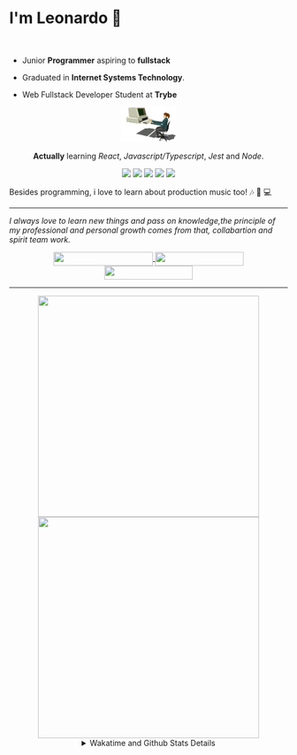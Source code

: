 # I'm Leonardo 🌈
<p align="center">
<img src="https://upload.wikimedia.org/wikipedia/en/thumb/0/05/Flag_of_Brazil.svg/1200px-Flag_of_Brazil.svg.png" width=20 height=15 / >
<img src="https://upload.wikimedia.org/wikipedia/commons/2/2b/Bandeira_do_estado_de_S%C3%A3o_Paulo.svg" width=20 height=15 / >
</p>

- Junior <b>Programmer</b> aspiring to <b>fullstack</b>

- Graduated in <b>Internet Systems Technology</b>.

- Web Fullstack Developer Student at <b>Trybe</b>

<div align="center">

<img src="./img/computer.gif" width="100px">

**Actually** learning _React_, _Javascript/Typescript_, _Jest_ and  _Node_. 

</div>
       
<p align="center">
<img src="https://badges.aleen42.com/src/react.svg">
<img src="https://badges.aleen42.com/src/javascript.svg">
<img src="https://badges.aleen42.com/src/typescript.svg">
<img src="https://badges.aleen42.com/src/jest_1.svg">
<img src="https://badges.aleen42.com/src/node.svg">
<br>
</p>

Besides programming, i love to learn about production music too! :notes: :musical_keyboard: :computer:

* * *

<i>I always love to learn new things and pass on knowledge,the principle of my professional and personal growth comes from that, collabartion and spirit team work.</i><br>

<div align="center">
       
<a href="https://www.linkedin.com/in/lcds90/">
  <img align="center" src="https://img.shields.io/static/v1?logo=linkedin&label=linkedin&message=lcds90&color=blue&style=for-the-badge" height=25 width=180/>
</a>
<a href="http://lcds.me">
  <img align="center" src="https://img.shields.io/static/v1?&label=Portflio&message=site&color=green&style=for-the-badge" height=25 width=160/>
</a>
<a href="mailto:lcds90@gmail.com">
  <img align="center" src="https://img.shields.io/static/v1?&logo=gmail&label=Send&message=Email&color=red&style=for-the-badge" height=25 width=160/>
</a>
       
</div>

* * *

<div align="center">
<a href="https://github.com/lcds90/">
  <img align="center" src="https://github-readme-stats.vercel.app/api/top-langs/?username=lcds90&langs_count=10&theme=gruvbox&layout=compact&include_all_commits=true" height="400px" width="400px"/>
</a>
<a href="https://wakatime.com/@lcds90">
  <img align="center" src="https://github-readme-stats.vercel.app/api/wakatime?username=lcds90&theme=gruvbox&layout=compact" height="400px" width="400px"/>
</a>
       
<details>
       <summary>Wakatime and Github Stats Details</summary>
       <div align="justify">
              
<!--START_SECTION:waka-->
![Profile Views](http://img.shields.io/badge/Profile%20Views-8-blue)

**🐱 My Github Data** 

> 🏆 606 Contributions in the Year 2021
 > 
> 📦 529.1 kB Used in Github's Storage 
 > 
> 💼 Opted to Hire
 > 
> 📜 50 Public Repositories 
 > 
> 🔑 36 Private Repositories  
 > 
**I'm a Night 🦉** 

```text
🌞 Morning    82 commits     ███░░░░░░░░░░░░░░░░░░░░░░   15.27% 
🌆 Daytime    156 commits    ███████░░░░░░░░░░░░░░░░░░   29.05% 
🌃 Evening    164 commits    ███████░░░░░░░░░░░░░░░░░░   30.54% 
🌙 Night      135 commits    ██████░░░░░░░░░░░░░░░░░░░   25.14%

```
📅 **I'm Most Productive on Saturday** 

```text
Monday       82 commits     ███░░░░░░░░░░░░░░░░░░░░░░   15.27% 
Tuesday      80 commits     ███░░░░░░░░░░░░░░░░░░░░░░   14.9% 
Wednesday    48 commits     ██░░░░░░░░░░░░░░░░░░░░░░░   8.94% 
Thursday     46 commits     ██░░░░░░░░░░░░░░░░░░░░░░░   8.57% 
Friday       61 commits     ██░░░░░░░░░░░░░░░░░░░░░░░   11.36% 
Saturday     113 commits    █████░░░░░░░░░░░░░░░░░░░░   21.04% 
Sunday       107 commits    █████░░░░░░░░░░░░░░░░░░░░   19.93%

```


📊 **This Week I Spent My Time On** 

```text
⌚︎ Time Zone: America/Sao_Paulo

💬 Programming Languages: 
JavaScript               17 hrs 47 mins      ████████████░░░░░░░░░░░░░   48.89% 
JSX                      12 hrs 26 mins      ████████░░░░░░░░░░░░░░░░░   34.17% 
JSON                     3 hrs 10 mins       ██░░░░░░░░░░░░░░░░░░░░░░░   8.72% 
Markdown                 2 hrs 30 mins       █░░░░░░░░░░░░░░░░░░░░░░░░   6.9% 
CSS                      23 mins             ░░░░░░░░░░░░░░░░░░░░░░░░░   1.05%

🔥 Editors: 
VS Code                  36 hrs 24 mins      █████████████████████████   100.0%

🐱‍💻 Projects: 
tocae_music-player       16 hrs 21 mins      ███████████░░░░░░░░░░░░░░   44.94% 
sd-013-a-project-frontend11 hrs 35 mins      ████████░░░░░░░░░░░░░░░░░   31.84% 
css-course-grid          2 hrs 32 mins       █░░░░░░░░░░░░░░░░░░░░░░░░   7.0% 
music_player             2 hrs 11 mins       █░░░░░░░░░░░░░░░░░░░░░░░░   6.01% 
sd-013-a-project-react-te1 hr 45 mins        █░░░░░░░░░░░░░░░░░░░░░░░░   4.83%

💻 Operating System: 
Linux                    36 hrs 16 mins      █████████████████████████   99.65% 
Windows                  7 mins              ░░░░░░░░░░░░░░░░░░░░░░░░░   0.35%

```

**I Mostly Code in JavaScript** 

```text
JavaScript               29 repos            █████████░░░░░░░░░░░░░░░░   36.25% 
TypeScript               15 repos            ████░░░░░░░░░░░░░░░░░░░░░   18.75% 
HTML                     14 repos            ████░░░░░░░░░░░░░░░░░░░░░   17.5% 
CSS                      6 repos             ██░░░░░░░░░░░░░░░░░░░░░░░   7.5% 
PHP                      5 repos             █░░░░░░░░░░░░░░░░░░░░░░░░   6.25%

```


**Timeline**

![Chart not found](https://raw.githubusercontent.com/lcds90/lcds90/main/charts/bar_graph.png) 


 Last Updated on 22/08/2021
<!--END_SECTION:waka-->
              
              
   </div>
</details>
       
       
</div>
